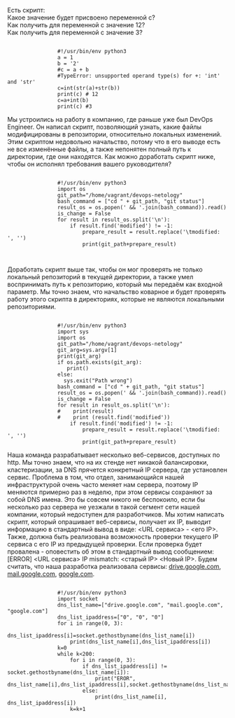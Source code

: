 <p class="has-line-data" data-line-start="0" data-line-end="13">Есть скрипт:<br>
Какое значение будет присвоено переменной c?<br>
Как получить для переменной c значение 12?<br>
Как получить для переменной c значение 3?<br>
<pre><code>   
				#!/usr/bin/env python3
				a = 1
				b = '2'
				#c = a + b
				#TypeError: unsupported operand type(s) for +: 'int' and 'str'
				c=int(str(a)+str(b))
				print(c) # 12
				c=a+int(b)
				print(c) #3
</code></pre>				
<p class="has-line-data" data-line-start="14" data-line-end="15">Мы устроились на работу в компанию, где раньше уже был DevOps Engineer. Он написал скрипт, позволяющий узнать, какие файлы модифицированы в репозитории, относительно локальных изменений. Этим скриптом недовольно начальство, потому что в его выводе есть не все изменённые файлы, а также непонятен полный путь к директории, где они находятся. Как можно доработать скрипт ниже, чтобы он исполнял требования вашего руководителя?</p>
<pre><code>            
				#!/usr/bin/env python3
				import os
				git_path="/home/vagrant/devops-netology"
				bash_command = ["cd " + git_path, "git status"]
				result_os = os.popen(' && '.join(bash_command)).read()
				is_change = False
				for result in result_os.split('\n'):
					if result.find('modified') != -1:
						prepare_result = result.replace('\tmodified:   ', '')
						print(git_path+prepare_result)

</code></pre>
<p class="has-line-data" data-line-start="31" data-line-end="32">Доработать скрипт выше так, чтобы он мог проверять не только локальный репозиторий в текущей директории, а также умел воспринимать путь к репозиторию, который мы передаём как входной параметр. Мы точно знаем, что начальство коварное и будет проверять работу этого скрипта в директориях, которые не являются локальными репозиториями.</p>
<pre><code>            
				#!/usr/bin/env python3
				import sys
				import os
				git_path="/home/vagrant/devops-netology"
				git_arg=sys.argv[1]
				print(git_arg)
				if os.path.exists(git_arg):
				   print()
				else:
				  sys.exit("Path wrong")
				bash_command = ["cd " + git_path, "git status"]
				result_os = os.popen(' && '.join(bash_command)).read()
				is_change = False
				for result in result_os.split('\n'):
				#    print(result)
				#    print (result.find('modified'))
					if result.find('modified') != -1:
						prepare_result = result.replace('\tmodified:   ', '')
						print(git_path+prepare_result)
</code></pre>
<p class="has-line-data" data-line-start="55" data-line-end="56">Наша команда разрабатывает несколько веб-сервисов, доступных по http. Мы точно знаем, что на их стенде нет никакой балансировки, кластеризации, за DNS прячется конкретный IP сервера, где установлен сервис. Проблема в том, что отдел, занимающийся нашей инфраструктурой очень часто меняет нам сервера, поэтому IP меняются примерно раз в неделю, при этом сервисы сохраняют за собой DNS имена. Это бы совсем никого не беспокоило, если бы несколько раз сервера не уезжали в такой сегмент сети нашей компании, который недоступен для разработчиков. Мы хотим написать скрипт, который опрашивает веб-сервисы, получает их IP, выводит информацию в стандартный вывод в виде: &lt;URL сервиса&gt; - &lt;его IP&gt;. Также, должна быть реализована возможность проверки текущего IP сервиса c его IP из предыдущей проверки. Если проверка будет провалена - оповестить об этом в стандартный вывод сообщением: [ERROR] &lt;URL сервиса&gt; IP mismatch: &lt;старый IP&gt; &lt;Новый IP&gt;. Будем считать, что наша разработка реализовала сервисы: <a href="http://drive.google.com">drive.google.com</a>, <a href="http://mail.google.com">mail.google.com</a>, <a href="http://google.com">google.com</a>.</p>
<pre><code>            
				#!/usr/bin/env python3
				import socket
				dns_list_name=["drive.google.com", "mail.google.com", "google.com"]
				dns_list_ipaddress=["0", "0", "0"]
				for i in range(0, 3):
					dns_list_ipaddress[i]=socket.gethostbyname(dns_list_name[i])
					print(dns_list_name[i],dns_list_ipaddress[i])
				k=0
				while k<200:
					for i in range(0, 3):
						if dns_list_ipaddress[i] != socket.gethostbyname(dns_list_name[i]):
							print("EROR", dns_list_name[i],dns_list_ipaddress[i],socket.gethostbyname(dns_list_name[i]))
						else:
							print(dns_list_name[i], dns_list_ipaddress[i])
					k=k+1

</code></pre>
